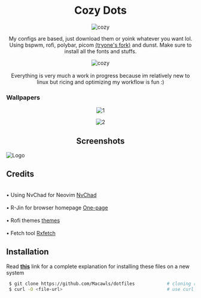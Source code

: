 <h1 align="center">Cozy Dots</h1>

<p align="center">
  <img src="https://i.imgur.com/EYZH7tB.png?raw=true" alt="cozy"/>
</p>
<p align="center">
My configs are based, just download them or yoink whatever you want lol. 
<br /> Using bspwm, rofi, polybar, picom 
<a href="https://github.com/tryone144/picom/tree/feature/dual_kawase">(tryone's fork)</a>
 and dunst. Make sure to install all the fonts and stuffs. 
<p align="center">
  <img src="https://i.imgur.com/Ipj6MYa.gif?raw=true" alt="cozy"/>
  <br>
<br> Everything is very much a work in progress because im relatively new to linux but ricing and optimizing my workflow is fun :) <br />
</p>

</p>

### Wallpapers
<p align="center">
  <img src="https://i.imgur.com/FKgDglR.png" alt="1"/>
</p>
</p>
<p align="center">
  <img src="https://i.imgur.com/IWeY6T4.png" alt="2"/> 
</p>

<h2 align="center">Screenshots</h2>

![Logo](https://i.imgur.com/YyVY6mM.png)

<h2 align="left">Credits</h2>
<br> • Using NvChad for Neovim <a href="https://github.com/NvChad/NvChad">NvChad</a> <br />
<br> • R-Jin for browser homepage <a href="https://github.com/R-Jin/One-page">One-page</a> <br />
<br> • Rofi themes <a href="https://github.com/Bleyom/rofi">themes</a> <br />
<br> • Fetch tool <a href="https://github.com/Mangeshrex/rxfetch">Rxfetch</a> <br />

## Installation
Read **[this](https://www.atlassian.com/git/tutorials/dotfiles)** link for a complete explanation for installing these files on a new system
```bash
 $ git clone https://github.com/Macawls/dotfiles            # cloning repo
 $ curl -O <file-url>                                       # use curl or wget for specific files
```
